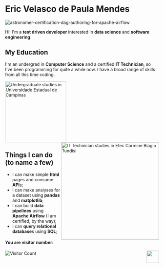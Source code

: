 <h1> Eric Velasco de Paula Mendes </h1> 

![astronomer-certification-dag-authoring-for-apache-airflow](https://user-images.githubusercontent.com/42689328/150772934-0d241e5d-449d-46b5-9d82-a90bfba41f31.png)

  <p> Hi! I'm a <strong>test driven developer</strong> interested in <strong>data science</strong> and <strong>software engineering</strong>. </p>
  
<h2> My Education </h2>
  <p> I'm an undergrad in <strong>Computer Science</strong> and a certified <strong>IT Technician</strong>, so I've been programming for quite a while now. I have a broad range of skills from all this time coding. </p>
  <div style="display: row">
    <img src="https://www.unicamp.br/unicamp/sites/default/files/styles/large/public/Logo_Unicamp__0.jpg?itok=sO9EjTTS" alt="Undergraduate studies in Universidade Estadual de Campinas" width=200/>
    <img src="https://www.etecarmine.com.br/wp-content/uploads/2016/01/logo-topo.png" alt="IT Technician studies in Etec Carmine Biagio Tundisi" width=320 align="right"/>
  </div>
<h2> Things I can do (to name a few)</h2>

- I can make simple <strong>html</strong> pages and consume <strong>API</strong>s; 
- I can make analyses for a dataset using <strong>pandas</strong> and <strong>matplotlib</strong>;
- I can build <strong>data pipelines</strong> using <strong>Apache Airflow</strong> (I am certified, by the way);
- I can <strong>query relational database</strong>s using <strong>SQL</strong>;


#### You are visitor number: 
![Visitor Count](https://profile-counter.glitch.me/Eric-Mendes/count.svg)   [<img src="https://upload.wikimedia.org/wikipedia/commons/thumb/e/e9/Linkedin_icon.svg/1200px-Linkedin_icon.svg.png" width=40 align="right">](https://www.linkedin.com/in/eric-velasco-de-paula-mendes/)
